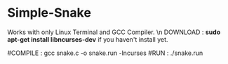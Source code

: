 # Simple-Snake

Works with only Linux Terminal and GCC Compiler. \n
DOWNLOAD : **sudo apt-get install libncurses-dev** if you haven't install yet.

#COMPILE : gcc snake.c -o snake.run -lncurses
#RUN : ./snake.run
